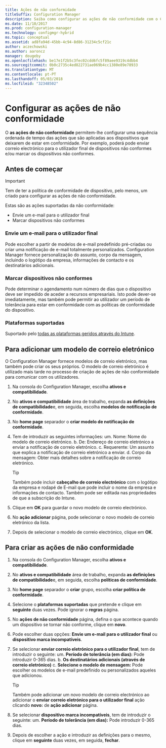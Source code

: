 ```yaml
---
title: Ações de não conformidade
titleSuffix: Configuration Manager
description: Saiba como configurar as ações de não conformidade com o Configuration Manager
ms.date: 11/10/2017
ms.prod: configuration-manager
ms.technology: configmgr-hybrid
ms.topic: conceptual
ms.assetid: ad8fa94d-45bb-4c94-8d86-31234c5cf21c
author: aczechowski
ms.author: aaroncz
manager: dougeby
ms.openlocfilehash: be17e1f2b5c3fec02cdd6fc5f89aee9319c4dbb4
ms.sourcegitcommit: 0b0c2735c4ed822731ae069b4cc1380e89e78933
ms.translationtype: MT
ms.contentlocale: pt-PT
ms.lasthandoff: 05/03/2018
ms.locfileid: "32348502"
---
```

# <a name="set-up-actions-for-non-compliance"></a>Configurar as ações de não conformidade

O **as ações de não conformidade** permitem-lhe configurar uma sequência ordenada de tempo das ações que são aplicadas aos dispositivos que deixarem de estar em conformidade. Por exemplo, poderá pode enviar correio electrónico para o utilizador final de dispositivos não conformes e/ou marcar os dispositivos não conformes.

## <a name="before-you-begin"></a>Antes de começar

> [!IMPORTANT]
> Tem de ter a política de conformidade de dispositivo, pelo menos, um criado para configurar as ações de não conformidade.

Estas são as ações suportadas da não conformidade:

- Envie um e-mail para o utilizador final
- Marcar dispositivos não conformes

### <a name="send-e-mail-to-end-user"></a>Envie um e-mail para o utilizador final

Pode escolher a partir de modelos de e-mail predefinido pré-criadas ou criar uma notificação de e-mail totalmente personalizados. Configuration Manager fornece personalização do assunto, corpo da mensagem, incluindo o logótipo da empresa, informações de contacto e os destinatários adicionais.

### <a name="mark-devices-non-compliant"></a>Marcar dispositivos não conformes

Pode determinar o agendamento num número de dias que o dispositivo deve ser impedido de aceder a recursos empresariais. Isto pode dever-se imediatamente, mas também pode permitir ao utilizador um período de tolerância para estar em conformidade com as políticas de conformidade do dispositivo.

### <a name="supported-platforms"></a>Plataformas suportadas

Suportado pelo [todas as plataformas geridos através do Intune](https://docs.microsoft.com/intune/supported-devices-browsers).

## <a name="to-add-an-email-template"></a>Para adicionar um modelo de correio eletrónico

O Configuration Manager fornece modelos de correio eletrónico, mas também pode criar os seus próprios. O modelo de correio eletrónico é utilizado mais tarde no processo de criação de ações de não conformidade para comunicar com os utilizadores.

1. Na consola do Configuration Manager, escolha **ativos e compatibilidade**.

2. No **ativos e compatibilidade** área de trabalho, expanda **as definições de compatibilidade**e, em seguida, escolha **modelos de notificação de conformidade**.

3. No **home page** separador o **criar modelo de notificação de conformidade**.

4. Tem de introduzir as seguintes informações: um. Nome: Nome do modelo de correio eletrónico.
    b. De: Endereço de correio eletrónico a enviar a notificação de correio eletrónico.
    c. Requerente: Um assunto que explica a notificação de correio eletrónico a enviar.
    d. Corpo da mensagem: Obter mais detalhes sobre a notificação de correio eletrónico.

    > [!TIP] 
    > Também pode incluir **cabeçalho de correio electrónico** com o logótipo da empresa e rodapé de E-mail que pode incluir o nome da empresa e informações de contacto. Também pode ser editada nas propriedades de que a subscrição do Intune.

5. Clique em **OK** para guardar o novo modelo de correio electrónico.

6. No **ação adicionar** página, pode selecionar o novo modelo de correio eletrónico da lista.

7. Depois de selecionar o modelo de correio electrónico, clique em **OK**.

## <a name="to-create-actions-for-non-compliance"></a>Para criar as ações de não conformidade

1. Na consola do Configuration Manager, escolha **ativos e compatibilidade**.

2. No **ativos e compatibilidade** área de trabalho, expanda **as definições de compatibilidade**e, em seguida, escolha **políticas de conformidade**.

3. No **home page** separador o **criar** grupo, escolha **criar política de conformidade**.

4. Selecione o **plataformas suportadas** que pretende e clique em **seguinte** duas vezes. Pode ignorar o **regras** página.

5. No **ações de não conformidade** página, defina o que acontece quando um dispositivo se tornar não conforme, clique em **novo**.
6. Pode escolher duas opções: **Envie um e-mail para o utilizador final** ou **dispositivo marca incompatíveis**.

7. Se selecionar **enviar correio eletrónico para o utilizador final**, tem de introduzir o seguinte: um. **Período de tolerância (em dias):** Pode introduzir 0-365 dias.
    b. **Os destinatários adicionais (através de correio eletrónico)** c. **Selecione o modelo de mensagem:** Pode escolher os modelos de e-mail predefinido ou personalizados aqueles que adicionou.
    
    > [!TIP] 
    > Também pode adicionar um novo modelo de correio electrónico ao adicionar o **enviar correio eletrónico para o utilizador final** ação clicando **novo:** de **ação adicionar** página.

8. Se selecionar **dispositivo marca incompatíveis**, tem de introduzir o seguinte: um. **Período de tolerância (em dias):** Pode introduzir 0-365 dias.

9. Depois de escolher a ação e introduzir as definições para o mesmo, clique em **seguinte** duas vezes, em seguida, **fechar**.


